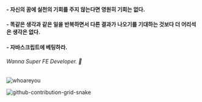 #### - 자신의 꿈에 실천의 기회를 주지 않는다면 영원히 기회는 없다.
#### - 똑같은 생각과 같은 일을 반복하면서 다른 결과가 나오기를 기대하는 것보다 더 어리석은 생각은 없다.
#### - 자바스크립트에 베팅하라.
###### Wanna Super FE Developer. 🔨

![whoareyou](https://github.com/ivanselah/ivanselah/assets/78192018/b6ae0a0f-cc06-4222-8ea8-d8e11a2a35b1)

![github-contribution-grid-snake](https://user-images.githubusercontent.com/89845641/218791674-c52db856-24d2-429f-8867-170c365730d1.svg)
